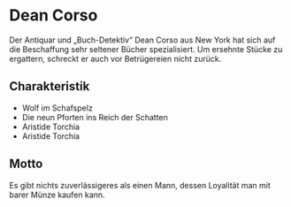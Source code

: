 # Dean Corso
Der Antiquar und „Buch-Detektiv“ Dean Corso aus New York hat sich auf die Beschaffung sehr seltener Bücher spezialisiert. Um ersehnte Stücke zu ergattern, schreckt er auch vor Betrügereien nicht zurück.

## Charakteristik
* Wolf im Schafspelz
* Die neun Pforten ins Reich der Schatten
* Aristide Torchia
* Aristide Torchia

## Motto
Es gibt nichts zuverlässigeres als einen Mann, dessen Loyalität man mit barer Münze kaufen kann.
